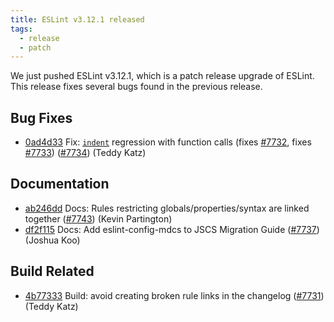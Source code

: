```yaml
---
title: ESLint v3.12.1 released
tags:
  - release
  - patch
---
```


We just pushed ESLint v3.12.1, which is a patch release upgrade of ESLint. This release  fixes several bugs found in the previous release.










## Bug Fixes


* [0ad4d33](https://github.com/eslint/eslint/commit/0ad4d33) Fix: [`indent`](/docs/rules/indent) regression with function calls (fixes [#7732](https://github.com/eslint/eslint/issues/7732), fixes [#7733](https://github.com/eslint/eslint/issues/7733)) ([#7734](https://github.com/eslint/eslint/issues/7734)) (Teddy Katz)




## Documentation


* [ab246dd](https://github.com/eslint/eslint/commit/ab246dd) Docs: Rules restricting globals/properties/syntax are linked together ([#7743](https://github.com/eslint/eslint/issues/7743)) (Kevin Partington)
* [df2f115](https://github.com/eslint/eslint/commit/df2f115) Docs: Add eslint-config-mdcs to JSCS Migration Guide ([#7737](https://github.com/eslint/eslint/issues/7737)) (Joshua Koo)






## Build Related


* [4b77333](https://github.com/eslint/eslint/commit/4b77333) Build: avoid creating broken rule links in the changelog ([#7731](https://github.com/eslint/eslint/issues/7731)) (Teddy Katz)
